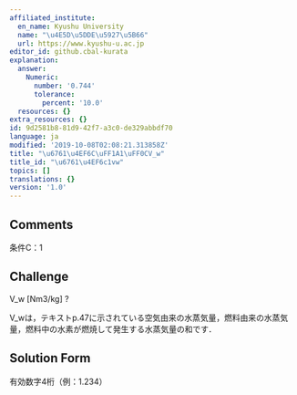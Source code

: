 ```yaml
---
affiliated_institute:
  en_name: Kyushu University
  name: "\u4E5D\u5DDE\u5927\u5B66"
  url: https://www.kyushu-u.ac.jp
editor_id: github.cbal-kurata
explanation:
  answer:
    Numeric:
      number: '0.744'
      tolerance:
        percent: '10.0'
  resources: {}
extra_resources: {}
id: 9d2581b8-81d9-42f7-a3c0-de329abbdf70
language: ja
modified: '2019-10-08T02:08:21.313858Z'
title: "\u6761\u4EF6C\uFF1A1\uFF0CV_w"
title_id: "\u6761\u4EF6c1vw"
topics: []
translations: {}
version: '1.0'
---
```


## Comments
条件C：1

## Challenge
V_w [Nm3/kg] ?

V_wは，テキストp.47に示されている空気由来の水蒸気量，燃料由来の水蒸気量，燃料中の水素が燃焼して発生する水蒸気量の和です．

## Solution Form
有効数字4桁（例：1.234）




